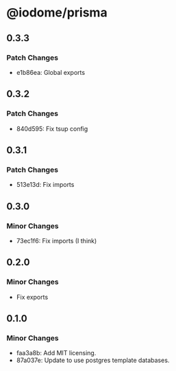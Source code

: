 # @iodome/prisma

## 0.3.3

### Patch Changes

- e1b86ea: Global exports

## 0.3.2

### Patch Changes

- 840d595: Fix tsup config

## 0.3.1

### Patch Changes

- 513e13d: Fix imports

## 0.3.0

### Minor Changes

- 73ec1f6: Fix imports (I think)

## 0.2.0

### Minor Changes

- Fix exports

## 0.1.0

### Minor Changes

- faa3a8b: Add MIT licensing.
- 87a037e: Update to use postgres template databases.
